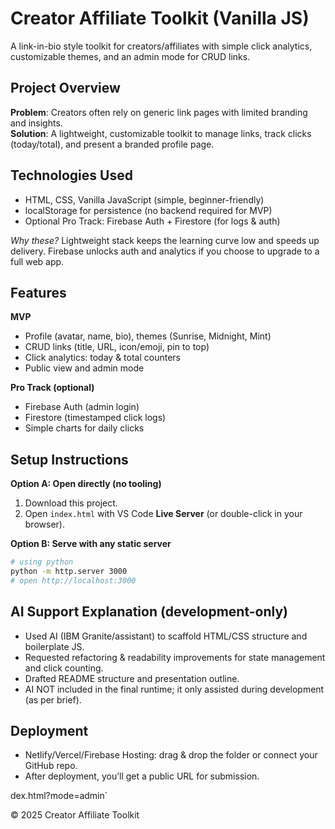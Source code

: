 # Creator Affiliate Toolkit (Vanilla JS)

A link-in-bio style toolkit for creators/affiliates with simple click analytics, customizable themes, and an admin mode for CRUD links.

## Project Overview
**Problem**: Creators often rely on generic link pages with limited branding and insights.  
**Solution**: A lightweight, customizable toolkit to manage links, track clicks (today/total), and present a branded profile page.

## Technologies Used
- HTML, CSS, Vanilla JavaScript (simple, beginner-friendly)
- localStorage for persistence (no backend required for MVP)
- Optional Pro Track: Firebase Auth + Firestore (for logs & auth)

*Why these?* Lightweight stack keeps the learning curve low and speeds up delivery. Firebase unlocks auth and analytics if you choose to upgrade to a full web app.

## Features
**MVP**
- Profile (avatar, name, bio), themes (Sunrise, Midnight, Mint)
- CRUD links (title, URL, icon/emoji, pin to top)
- Click analytics: today & total counters
- Public view and admin mode

**Pro Track (optional)**
- Firebase Auth (admin login)
- Firestore (timestamped click logs)
- Simple charts for daily clicks

## Setup Instructions
**Option A: Open directly (no tooling)**
1. Download this project.
2. Open `index.html` with VS Code **Live Server** (or double-click in your browser).

**Option B: Serve with any static server**
```bash
# using python
python -m http.server 3000
# open http://localhost:3000
```

## AI Support Explanation (development-only)
- Used AI (IBM Granite/assistant) to scaffold HTML/CSS structure and boilerplate JS.
- Requested refactoring & readability improvements for state management and click counting.
- Drafted README structure and presentation outline.
- AI NOT included in the final runtime; it only assisted during development (as per brief).

## Deployment
- Netlify/Vercel/Firebase Hosting: drag & drop the folder or connect your GitHub repo.
- After deployment, you’ll get a public URL for submission.

dex.html?mode=admin`

© 2025 Creator Affiliate Toolkit
